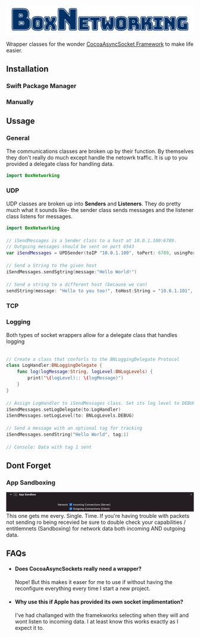 ![BoxNetwrokingLogo]

Wrapper classes for the wonder [CocoaAsyncSocket Framework] to make life easier.

## Installation

### Swift Package Manager

### Manually

## Ussage

### General 

The communications classes are broken up by their function. By themselves they don't really do much except handle the netowrk traffic. It is up to you provided a delegate class for handling data.

```swift
import BoxNetworking

```

### UDP

UDP classes are broken up into **Senders** and **Listeners**. They do pretty much what it sounds like- the sender class sends messages and the listener class listens for messages.

``` swift
import BoxNetworking

// iSendMessages is a Sender class to a host at 10.0.1.100:6789. 
// Outgoing messages should be sent on port 6543
var iSendMessages = UPDSender(toIP "10.0.1.100", toPort: 6789, usingPort:6543)

// Send a String to the given host
iSendMessages.sendSgtring(message:"Hello World!")

// Send a string to a different host (because we can)
sendString(message: "Hello to you too!", toHost:String = "10.0.1.101", port:UInt16 = 54545)

```

### TCP

### Logging

Both types of socket wrappers allow for a delegate class that handles logging

```swift

// Create a class that conforls to the BNLoggingDelegate Protocol
class LogHandler:BNLoggingDelegate {
    func log(logMessage:String, logLevel:BNLogLevels) {
        print("\(logLevel):: \(logMessage)")
    }
}

// Assign LogHandler to iSendMessages class. Set its log level to DEBUG
iSendMessages.setLogDelegate(to:LogHandler)
iSendMessages.setLogLevel(to: BNLogLevels.DEBUG)

// Send a message with an optional tag for tracking
iSendMessages.sendString("Hello World", tag:1)

// Console: Data with tag 1 sent
```

## Dont Forget

### App Sandboxing

![appSandboxing]
This one gets me every. Single. Time. If you're having trouble with packets not sending ro being recevied be sure to double check your capabilities / entitlemnets (Sandboxing) for network data both incoming AND outgoing data.


## FAQs

- #### Does CocoaAsyncSockets really need a wrapper?
    Nope! But this makes it easer for me to use if without having the reconfigure everything every time I start a new project.
- #### Why use this if Apple has provided its own socket implimentation?
    I've had challanged with the framekworks selecting when they will and wont listen to incoming data. I at least know this works exactly as I expect it to.


[appSandboxing]: ./readmeAssets/appSandboxing.png
[BoxNetwrokingLogo]: ./readmeAssets/Blue_Background.png

[CocoaAsyncSocket Framework]:https://github.com/robbiehanson/CocoaAsyncSocket
